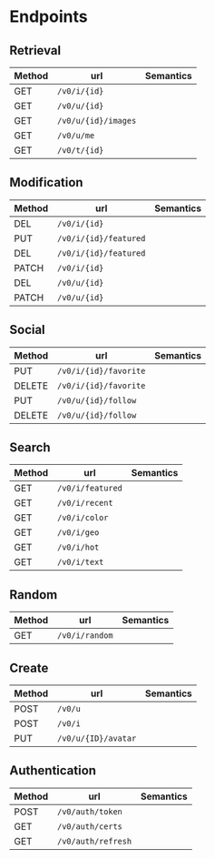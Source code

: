 # Endpoints

## Retrieval
| Method | url                 | Semantics |
|--------|---------------------|-----------|
| GET    | `/v0/i/{id}`        |           |
| GET    | `/v0/u/{id}`        |           |
| GET    | `/v0/u/{id}/images` |           |
| GET    | `/v0/u/me`          |           |
| GET    | `/v0/t/{id}`        |           |


## Modification
| Method | url                   | Semantics |
|--------|-----------------------|-----------|
| DEL    | `/v0/i/{id}`          |           |
| PUT    | `/v0/i/{id}/featured` |           |
| DEL    | `/v0/i/{id}/featured` |           |
| PATCH  | `/v0/i/{id}`          |           |
| DEL    | `/v0/u/{id}`          |           |
| PATCH  | `/v0/u/{id}`          |           |

## Social
| Method | url                   | Semantics |
|--------|-----------------------|-----------|
| PUT    | `/v0/i/{id}/favorite` |           |
| DELETE | `/v0/i/{id}/favorite` |           |
| PUT    | `/v0/u/{id}/follow`   |           |
| DELETE | `/v0/u/{id}/follow`   |           |

## Search 
| Method | url              | Semantics |
|--------|------------------|-----------|
| GET    | `/v0/i/featured` |           |
| GET    | `/v0/i/recent`   |           |
| GET    | `/v0/i/color`    |           |
| GET    | `/v0/i/geo`      |           |
| GET    | `/v0/i/hot`      |           |
| GET    | `/v0/i/text`     |           |

## Random
| Method | url            | Semantics |
|--------|----------------|-----------|
| GET    | `/v0/i/random` |           |

## Create
| Method | url                 | Semantics |
|--------|---------------------|-----------|
| POST   | `/v0/u`             |           |
| POST   | `/v0/i`             |           |
| PUT    | `/v0/u/{ID}/avatar` |           |

## Authentication
| Method | url                | Semantics |
|--------|--------------------|-----------|
| POST   | `/v0/auth/token`   |           |
| GET    | `/v0/auth/certs`   |           |
| GET    | `/v0/auth/refresh` |           |
